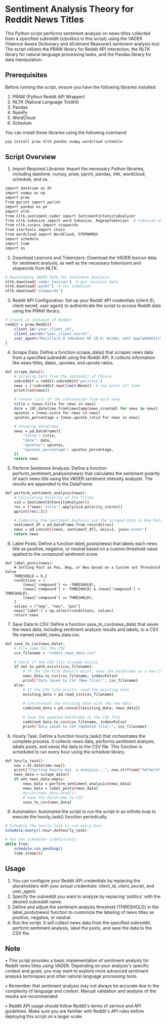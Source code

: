 # Sentiment Analysis Theory for Reddit News Titles

This Python script performs sentiment analysis on news titles collected from a specified subreddit (r/politics in this script) using the VADER (Valence Aware Dictionary and sEntiment Reasoner) sentiment analysis tool. The script utilizes the PRAW library for Reddit API interaction, the NLTK library for natural language processing tasks, and the Pandas library for data manipulation.

## Prerequisites

Before running the script, ensure you have the following libraries installed:

1. PRAW (Python Reddit API Wrapper)
2. NLTK (Natural Language Toolkit)
3. Pandas
4. NumPy
5. WordCloud
6. Schedule

You can install these libraries using the following command: 
```bash
pip install praw nltk pandas numpy wordcloud schedule
```

## Script Overview

1. Import Required Libraries: Import the necessary Python libraries, including datetime, numpy, praw, pprint, pandas, nltk, wordcloud, schedule, and os.
```bash
import datetime as dt
import numpy as np
import praw
from pprint import pprint
import pandas as pd
import nltk
from nltk.sentiment.vader import SentimentIntensityAnalyzer
from nltk.tokenize import word_tokenize, RegexpTokenizer  # tokenize words
from nltk.corpus import stopwords
from itertools import chain
from wordcloud import WordCloud, STOPWORDS
import schedule
import time
import os
```
2. Download Lexicons and Tokenizers: Download the VADER lexicon data for sentiment analysis, as well as the necessary tokenizers and stopwords from NLTK.
```bash
# Downloading VADER Date for Sentiment Analysis
nltk.download('vader_lexicon')  # get lexicons data
nltk.download('punkt')  # for tokenizer
nltk.download('stopwords')
```
3. Reddit API Configuration: Set up your Reddit API credentials (client ID, client secret, user agent) to authenticate the script to access Reddit data using the PRAW library.
```bash
# Create an instance of Reddit
reddit = praw.Reddit(
    client_id="your_client_id",
    client_secret="your_client_secret",
    user_agent="Mozilla/5.0 (Windows NT 10.0; Win64; x64) AppleWebKit/537.36 (KHTML, like Gecko) Chrome/114.0.0.0 Safari/537.36"
)
```
4. Scrape Data: Define a function scrape_data() that scrapes news data from a specified subreddit using the Reddit API. It collects information like news titles, dates, upvotes, and upvote ratios.
```bash
def scrape_data():
    # Scraping Data from the Subreddit of Choice
    subreddit = reddit.subreddit('politics')
    news = [*subreddit.new(limit=None)]  # top posts all time
    print(len(news))

    # Create lists of the information from each news
    title = [news.title for news in news]
    date = [dt.datetime.fromtimestamp(news.created) for news in news]
    upvotes = [news.score for news in news]
    upvotes_percentage = [news.upvote_ratio for news in news]

    # Creating DataFrame
    news = pd.DataFrame({
        "title": title,
        "date": date,
        "upvotes": upvotes,
        "upvotes_percentage": upvotes_percentage,
    })
    return news
```
5. Perform Sentiment Analysis: Define a function perform_sentiment_analysis(news) that calculates the sentiment polarity of each news title using the VADER sentiment intensity analyzer. The results are appended to the DataFrame.
```bash
def perform_sentiment_analysis(news):
    # Calculating Polarity of the Titles
    sid = SentimentIntensityAnalyzer()
    res = [*news['title'].apply(sid.polarity_scores)]
    pprint(res[:3])

    # Combining the Sentiment Analysis and the Scraped Data in One DataFrame
    sentiment_df = pd.DataFrame.from_records(res)
    news = pd.concat([news, sentiment_df], axis=1, join='inner')
    return news
```
6. Label Posts: Define a function label_posts(news) that labels each news title as positive, negative, or neutral based on a custom threshold value applied to the compound sentiment score.
```bahs
def label_posts(news):
    # Setting Post as Pos, Neg, or Neu based on a Custom set Threshold Value
    THRESHOLD = 0.2
    conditions = [
        (news['compound'] <= -THRESHOLD),
        (news['compound'] > -THRESHOLD) & (news['compound'] < THRESHOLD),
        (news['compound'] >= THRESHOLD),
    ]
    values = ["neg", "neu", "pos"]
    news['label'] = np.select(conditions, values)
    return news
```
7. Save Data to CSV: Define a function save_to_csv(news_data) that saves the news data, including sentiment analysis results and labels, to a CSV file named reddit_news_data.csv.
```bash
def save_to_csv(news_data):
    # File name for the CSV
    csv_filename = "reddit_news_data.csv"
    
    # Check if the CSV file already exists
    if not os.path.exists(csv_filename):
        # If the CSV file doesn't exist, save the DataFrame as a new CSV
        news_data.to_csv(csv_filename, index=False)
        print("Data saved to CSV (New file):", csv_filename)
    else:
        # If the CSV file exists, read the existing data
        existing_data = pd.read_csv(csv_filename)
        
        # Concatenate the existing data with the new data
        combined_data = pd.concat([existing_data, news_data])
        
        # Save the updated DataFrame to the CSV file
        combined_data.to_csv(csv_filename, index=False)
        print("Data saved to CSV (Updated file):", csv_filename)
```
8. Hourly Task: Define a function hourly_task() that orchestrates the complete process. It collects news data, performs sentiment analysis, labels posts, and saves the data to the CSV file. This function is scheduled to run every hour using the schedule library.
```bash
def hourly_task():
    now = dt.datetime.now()
    print("Starting hourly dat  a analysis...", now.strftime("%d/%m/%Y %H:%M:%S"))
    news_data = scrape_data()
    if not news_data.empty:
        news_data = perform_sentiment_analysis(news_data)
        news_data = label_posts(news_data)
        #print(news_data.head())
        # Save the DataFrame to CSV
        save_to_csv(news_data)
```
9. Automation: Automated the script to run the script in an infinite loop to execute the hourly_task() function periodically.
```bash
# Schedule the hourly_task to run every hour
schedule.every().hour.do(hourly_task)

# Run the scheduler indefinitely
while True:
    schedule.run_pending()
    time.sleep(1)
```
## Usage
1.	You can configure your Reddit API credentials by replacing the placeholders with your actual credentials: client_id, client_secret, and user_agent.
2.	Specify the subreddit you want to analyze by replacing 'politics' with the desired subreddit name.
3.	Define and adjust the sentiment analysis threshold (THRESHOLD) in the label_posts(news) function to customize the labeling of news titles as positive, negative, or neutral.
4.	Run the script. It will collect news data from the specified subreddit, perform sentiment analysis, label the posts, and save the data to the CSV file.

## Note
•	This script provides a basic implementation of sentiment analysis for Reddit news titles using VADER. Depending on your analysis's specific context and goals, you may want to explore more advanced sentiment analysis techniques and other natural language processing tools.

•	Remember that sentiment analysis may not always be accurate due to the complexity of language and context. Manual validation and analysis of the results are recommended

•	Reddit API usage should follow Reddit's terms of service and API guidelines. Make sure you are familiar with Reddit's API rules before deploying this script on a larger scale.






